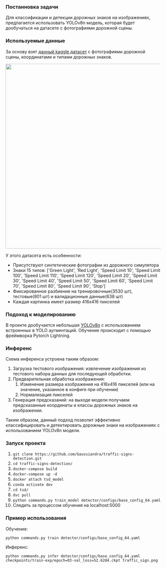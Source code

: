 ### Постанновка задачи

Для классификации и детекции дорожных знаков на изображениях, предлагается
использовать YOLOv8n модель, которая будет дообучаться на датасете с
фотографиями дорожной сцены.

### Используемые данные

За основу взят
[данный kaggle датасет](https://www.kaggle.com/datasets/pkdarabi/cardetection/data)
с фотографиями дорожной сцены, координатами и типами дорожных знаков.

<img src="https://github.com/Gaussiandra/traffic-signs-detection/assets/34653515/747129e7-879e-4407-a626-d8803cb67a75" width="600" />

У этого датасета есть особенности:

- Присутствуют синтетические фотографии из дорожного симулятора
- Знаки 15 типов: ['Green Light', 'Red Light', 'Speed Limit 10', 'Speed Limit
  100', 'Speed Limit 110', 'Speed Limit 120', 'Speed Limit 20', 'Speed Limit
  30', 'Speed Limit 40', 'Speed Limit 50', 'Speed Limit 60', 'Speed Limit 70',
  'Speed Limit 80', 'Speed Limit 90', 'Stop']
- Фиксированное разбиение на тренировочные(3530 шт), тестовые(801 шт) и
  валидационные данные(638 шт)
- Каждая картинка имеет размер 416x416 пикселей

### Подоход к моделированию

В проекте дообучается небольшая
[YOLOv8n](https://github.com/ultralytics/ultralytics) с использованием
встроенных в YOLO аугментаций. Обучение происходит с помощью фреймворка Pytorch
Lightning.

### Инференс

Схема инференса устроена таким образом:

1. Загрузка тестового изображения: извлечение изображения из тестового набора
   данных для последующей обработки.
2. Предварительная обработка изображения:
   1. Изменение размера изображения на 416x416 пикселей (или на значение,
      указанное в конфиге при обучении)
   2. Нормализация пикселей
3. Генерация предсказаний: на выходе модели получаем предсказанные координаты и
   классы дорожных знаков на изображении.

Таким образом, данный подход позволит эффективно классифицировать и
детектировать дорожные знаки на изображениях с использованием YOLOv8n модели.

### Запуск проекта

1. `git clone https://github.com/Gaussiandra/traffic-signs-detection.git`
2. `cd traffic-signs-detection/`
3. `docker-compose build`
4. `docker-compose up -d`
5. `docker attach tsd_model`
6. `conda activate dev`
7. `cd tsd/`
8. `dvc pull`
9. `python commands.py train_model detector/configs/base_config_64.yaml`
10. Следить за процессом обучения на localhost:5000

### Пример использования

Обучение:

`python commands.py train detector/configs/base_config_64.yaml`

Инференс:

`python commands.py infer detector/configs/base_config_64.yaml checkpoints/train-exp/epoch=03-val_loss=52.6284.ckpt traffic_sign.png`
